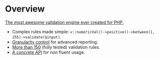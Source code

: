 # Overview

[The most awesome validation engine ever created for PHP.](http://bit.ly/1a1oeQv)

- Complex rules made simple: `v::numericVal()->positive()->between(1, 255)->validate($input)`.
- [Granularity control](feature-guide.md#validation-methods) for advanced reporting.
- [More than 150](list-of-rules.md) (fully tested) validation rules.
- [A concrete API](concrete-api.md) for non fluent usage.
